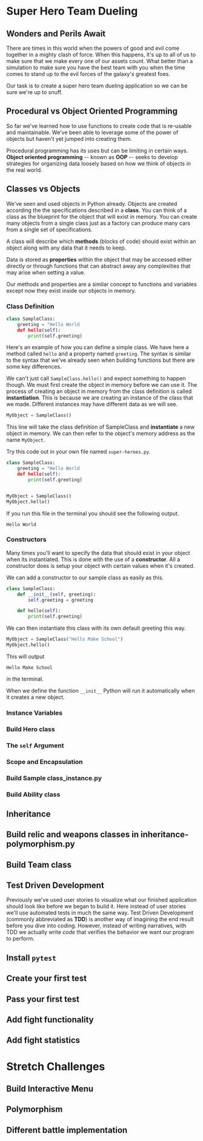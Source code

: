 # Super Hero Team Dueling
## Wonders and Perils Await
There are times in this world when the powers of good and evil come together in a mighty clash of force. When this happens, it's up to all of us to make sure that we make every one of our assets count. What better than a simulation to make sure you have the best team with you when the time comes to stand up to the evil forces of the galaxy's greatest foes.

Our task is to create a super hero team dueling application so we can be sure we're up to snuff.

## Procedural vs Object Oriented Programming
So far we've learned how to use functions to create code that is re-usable and maintainable. We've been able to leverage some of the power of objects but haven't yet jumped into creating them. 

Procedural programming has its uses but can be limiting in certain ways. **Object oriented programming** -- known as **OOP** -- seeks to develop strategies for organizing data loosely based on how we think of objects in the real world. 

## Classes vs Objects
We've seen and used objects in Python already. Objects are created according the the specifications described in a **class**. You can think of a class as the blueprint for the object that will exist in memory. You can create many objects from a single class just as a factory can produce many cars from a single set of specifications.

A class will describe which **methods** (blocks of code) should exist within an object along with any data that it needs to keep.

Data is stored as **properties** within the object that may be accessed either directly or through functions that can abstract away any complexities that may arise when setting a value.

Our methods and properties are a similar concept to functions and variables except now they exist inside our objects in memory.

### Class Definition
```python
class SampleClass:
    greeting = "Hello World
    def hello(self):
        print(self.greeting)
```
Here's an example of how you can define a simple class. We have here a method called `hello` and a property named `greeting`. The syntax is similar to the syntax that we've already seen when building functions but there are some key differences.

We can't just call `SampleClass.hello()` and expect something to happen though. We must first create the object in memory before we can use it. The process of creating an object in memory from the class definition is called **instantiation**. This is because we are creating an instance of the class that we made. Different instances may have different data as we will see.

```python
MyObject = SampleClass()
```
This line will take the class definition of SampleClass and **instantiate** a new object in memory. We can then refer to the object's memory address as the name `MyObject`.

Try this code out in your own file named `super-heroes.py`.

```python
class SampleClass:
    greeting = "Hello World
    def hello(self):
        print(self.greeting)


MyObject = SampleClass()
MyObject.hello()
```

If you run this file in the terminal you should see the following output.

```
Hello World
```

### Constructors
Many times you'll want to specify the data that should exist in your object when its instantiated. This is done with the use of a **constructor**. All a constructor does is setup your object with certain values when it's created.

We can add a constructor to our sample class as easily as this.

```python
class SampleClass:
    def __init__(self, greeting):
        self.greeting = greeting

    def hello(self):
        print(self.greeting)
```

We can then instantiate this class with its own default greeting this way.

```python
MyObject = SampleClass("Hello Make School")
MyObject.hello()
```

This will output

```
Hello Make School
```
in the terminal.

When we define the function `__init__` Python will run it automatically when it creates a new object.

### Instance Variables

### Build Hero class

### The `self` Argument

### Scope and Encapsulation

### Build Sample class_instance.py

### Build Ability class

## Inheritance 

## Build relic and weapons classes in inheritance-polymorphism.py

## Build Team class

## Test Driven Development
Previously we've used user stories to visualize what our finished application should look like before we began to build it. Here instead of user stories we'll use automated tests in much the same way. Test Driven Development (commonly abbreviated as **TDD**) is another way of imagining the end result before you dive into coding. However, instead of writing narratives, with TDD we actually write *code* that verifies the behavior we want our program to perform.

## Install `pytest`

## Create your first test

## Pass your first test

## Add fight functionality

## Add fight statistics

# Stretch Challenges
## Build Interactive Menu
## Polymorphism
## Different battle implementation
